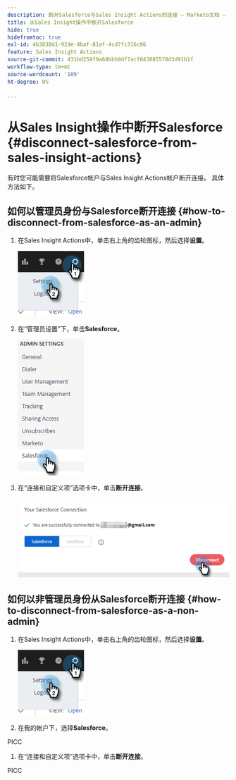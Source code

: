 ```yaml
---
description: 断开Salesforce与Sales Insight Actions的连接 — Marketo文档 — 产品文档
title: 从Sales Insight操作中断开Salesforce
hide: true
hidefromtoc: true
exl-id: 4b3838d1-92de-4baf-81af-4cd7fc316c06
feature: Sales Insight Actions
source-git-commit: 431bd258f9a68bbb9df7acf043085578d3d91b1f
workflow-type: tm+mt
source-wordcount: '109'
ht-degree: 0%

---
```


# 从Sales Insight操作中断开Salesforce {#disconnect-salesforce-from-sales-insight-actions}

有时您可能需要将Salesforce帐户与Sales Insight Actions帐户断开连接。 具体方法如下。

## 如何以管理员身份与Salesforce断开连接 {#how-to-disconnect-from-salesforce-as-an-admin}

1. 在Sales Insight Actions中，单击右上角的齿轮图标，然后选择&#x200B;**设置**。

   ![](assets/disconnect-salesforce-from-sales-insight-actions-1.png)

1. 在“管理员设置”下，单击&#x200B;**Salesforce**。

   ![](assets/disconnect-salesforce-from-sales-insight-actions-2.png)

1. 在“连接和自定义项”选项卡中，单击&#x200B;**断开连接**。

   ![](assets/disconnect-salesforce-from-sales-insight-actions-3.png)

## 如何以非管理员身份从Salesforce断开连接 {#how-to-disconnect-from-salesforce-as-a-non-admin}

1. 在Sales Insight Actions中，单击右上角的齿轮图标，然后选择&#x200B;**设置**。

   ![](assets/disconnect-salesforce-from-sales-insight-actions-4.png)

1. 在我的帐户下，选择&#x200B;**Salesforce**。

PICC

1. 在“连接和自定义项”选项卡中，单击&#x200B;**断开连接**。

PICC
